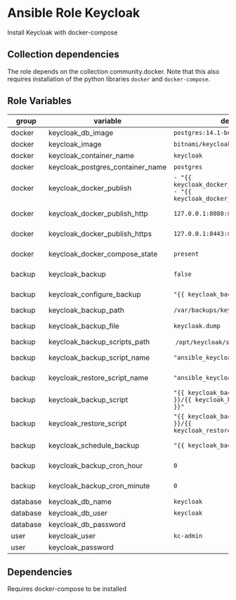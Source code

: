# Ansible Role Keycloak

Install Keycloak with docker-compose

## Collection dependencies

The role depends on the collection community.docker.
Note that this also requires installation of the python libraries `docker` and `docker-compose`.

## Role Variables

<!-- markdownlint-disable MD033 -->
| group | variable | default | description |
| --- | --- | ---| --- |
| docker | keycloak_db_image | `postgres:14.1-bullseye` | the postgres docker image |
| docker | keycloak_image | `bitnami/keycloak:16.1.1` | the keycloak docker image |
| docker | keycloak_container_name | `keycloak` | the container name for keycloak |
| docker | keycloak_postgres_container_name | `postgres` | the container name for postgres |
| docker | keycloak_docker_publish | <code>- "{{ keycloak_docker_publish_http }}"<br />- "{{ keycloak_docker_publish_https }}"</code> | the definition of docker publishing ports |
| docker | keycloak_docker_publish_http | `127.0.0.1:8080:8080` | definition of docker publishing http (use by `keycloak_docker_publish`) |
| docker | keycloak_docker_publish_https | `127.0.0.1:8443:8443` | definition of docker publishing https (use by `keycloak_docker_publish`) |
| docker | keycloak_docker_compose_state | `present` | state for [community.docker.docker_compose](https://docs.ansible.com/ansible/latest/collections/community/docker/docker_compose_module.html) |
| backup | keycloak_backup | `false` | if backup of the keycloak db should be configured and scheduled |
| backup | keycloak_configure_backup | `"{{ keycloak_backup }}"` | if backup of the keycloak db should be configured |
| backup | keycloak_backup_path | `/var/backups/keycloak` | the path for the keycloak backup |
| backup | keycloak_backup_file | `keycloak.dump` | the name of the keycloak backup file |
| backup | keycloak_backup_scripts_path | `/opt/keycloak/scripts` | the path for the backup scripts |
| backup | keycloak_backup_script_name | `"ansible_keycloak_backup.sh"` | the name of the keycloak backup script |
| backup | keycloak_restore_script_name | `"ansible_keycloak_restore.sh"` | the name of the keycloak restore script |
| backup | keycloak_backup_script |  `"{{ keycloak_backup_scripts_path }}/{{ keycloak_backup_script_name }}"` | the keycloak backup script |
| backup | keycloak_restore_script |  `"{{ keycloak_backup_scripts_path }}/{{ keycloak_restore_script_name }}"` | the keycloak restore script |
| backup | keycloak_schedule_backup | `"{{ keycloak_backup }}"` | if backup of the keycloak db should be scheduled |
| backup | keycloak_backup_cron_hour | `0` | the schedule hour for keycloak backup |
| backup | keycloak_backup_cron_minute | `0` | the schedule minute for keycloak backup |
| database | keycloak_db_name | `keycloak` | the database name |
| database | keycloak_db_user | `keycloak` | the database user |
| database | keycloak_db_password | | the password for the database user |
| user | keycloak_user | `kc-admin` | the keycloak user |
| user | keycloak_password | | the password for the keycloak user |
<!-- markdownlint-enable MD033 -->

## Dependencies

Requires docker-compose to be installed